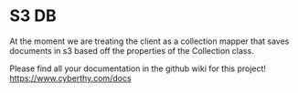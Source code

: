 # S3 DB

At the moment we are treating the client as a collection mapper that saves documents in s3 based off the properties of the Collection class.

Please find all your documentation in the github wiki for this project!
https://www.cyberthy.com/docs

